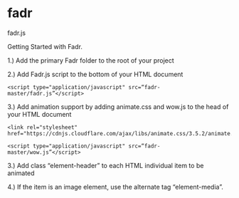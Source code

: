 # fadr
fadr.js

Getting Started with Fadr.

1.) Add the primary Fadr folder to the root of your project

2.) Add Fadr.js script to the bottom of your HTML document
```
<script type="application/javascript" src=“fadr-master/fadr.js”</script>
```

3.) Add animation support by adding animate.css and wow.js to the head of your HTML document
```
<link rel="stylesheet" href="https://cdnjs.cloudflare.com/ajax/libs/animate.css/3.5.2/animate.min.css">

<script type="application/javascript" src=“fadr-master/wow.js”</script>
```
  
3.) Add class “element-header” to each HTML individual item to be animated

4.) If the item is an image element, use the alternate tag “element-media”.
